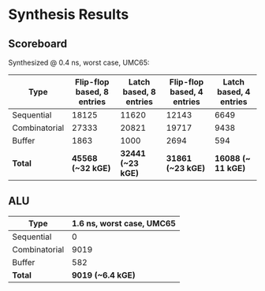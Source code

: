 # Synthesis Results

## Scoreboard

Synthesized @ 0.4 ns, worst case, UMC65:

|    **Type**   | **Flip-flop based, 8 entries** | **Latch based, 8 entries** | **Flip-flop based, 4 entries** | **Latch based, 4 entries** |
|---------------|--------------------------------|----------------------------|--------------------------------|----------------------------|
| Sequential    | 18125                          | 11620                      | 12143                          | 6649                       |
| Combinatorial | 27333                          | 20821                      | 19717                          | 9438                       |
| Buffer        | 1863                           | 1000                       | 2694                           | 594                        |
| **Total**     | **45568 (~32 kGE)**            | **32441 (~23 kGE)**        | **31861 (~23 kGE)**            | **16088 (~ 11 kGE)**       |


## ALU

|    **Type**   | **1.6 ns, worst case, UMC65** |
|---------------|-------------------------------|
| Sequential    | 0                             |
| Combinatorial | 9019                          |
| Buffer        | 582                           |
| **Total**     | **9019 (~6.4 kGE)**           |

